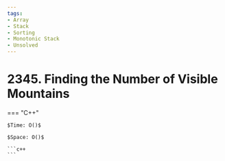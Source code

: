 ```yaml
---
tags:
- Array
- Stack
- Sorting
- Monotonic Stack
- Unsolved
---
```



# 2345. Finding the Number of Visible Mountains

=== "C++"

    $Time: O()$

    $Space: O()$

    ```c++
    ```